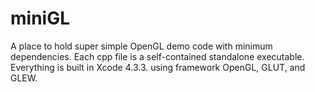 miniGL
======
A place to hold super simple OpenGL demo code with minimum dependencies. Each cpp file is a self-contained standalone executable. Everything is built in Xcode 4.3.3. using framework OpenGL, GLUT, and GLEW. 

